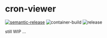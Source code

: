 # cron-viewer

[![semantic-release](https://img.shields.io/badge/%20%20%F0%9F%93%A6%F0%9F%9A%80-semantic--release-e10079.svg)](https://github.com/semantic-release/semantic-release)
![container-build](https://github.com/kaiehrhardt/cron-viewer/actions/workflows/container-build.yml/badge.svg)
![release](https://github.com/kaiehrhardt/cron-viewer/actions/workflows/release.yml/badge.svg)

still WIP ...